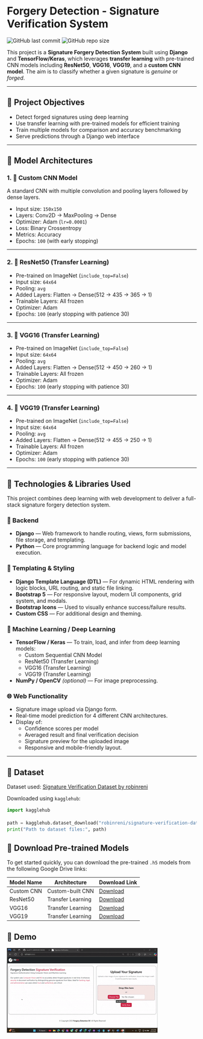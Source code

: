 # Forgery Detection - Signature Verification System

![GitHub last commit](https://img.shields.io/github/last-commit/sanu0711/Forgery-Detection-Signature-Verification)
![GitHub repo size](https://img.shields.io/github/repo-size/sanu0711/Forgery-Detection-Signature-Verification)

This project is a **Signature Forgery Detection System** built using **Django** and **TensorFlow/Keras**, which leverages **transfer learning** with pre-trained CNN models including **ResNet50**, **VGG16**, **VGG19**, and a **custom CNN model**. The aim is to classify whether a given signature is *genuine* or *forged*.

---

## 📌 Project Objectives

- Detect forged signatures using deep learning
- Use transfer learning with pre-trained models for efficient training
- Train multiple models for comparison and accuracy benchmarking
- Serve predictions through a Django web interface 

---


## 🧠 Model Architectures

### 1. 🔧 Custom CNN Model

A standard CNN with multiple convolution and pooling layers followed by dense layers.

- Input size: `150x150`
- Layers: Conv2D → MaxPooling → Dense
- Optimizer: Adam (`lr=0.0001`)
- Loss: Binary Crossentropy
- Metrics: Accuracy
- Epochs: `100` (with early stopping)

---

### 2. 🧠 ResNet50 (Transfer Learning)

- Pre-trained on ImageNet (`include_top=False`)
- Input size: `64x64`
- Pooling: `avg`
- Added Layers: Flatten → Dense(512 → 435 → 365 → 1)
- Trainable Layers: All frozen
- Optimizer: Adam
- Epochs: `100` (early stopping with patience 30)

---

### 3. 🧠 VGG16 (Transfer Learning)

- Pre-trained on ImageNet (`include_top=False`)
- Input size: `64x64`
- Pooling: `avg`
- Added Layers: Flatten → Dense(512 → 450 → 260 → 1)
- Trainable Layers: All frozen
- Optimizer: Adam
- Epochs: `100` (early stopping with patience 30)

---

### 4. 🧠 VGG19 (Transfer Learning)

- Pre-trained on ImageNet (`include_top=False`)
- Input size: `64x64`
- Pooling: `avg`
- Added Layers: Flatten → Dense(512 → 455 → 250 → 1)
- Trainable Layers: All frozen
- Optimizer: Adam
- Epochs: `100` (early stopping with patience 30)

---

## 🧰 Technologies & Libraries Used

This project combines deep learning with web development to deliver a full-stack signature forgery detection system.

### 🔧 Backend
- **Django** — Web framework to handle routing, views, form submissions, file storage, and templating.
- **Python** — Core programming language for backend logic and model execution.

### 📄 Templating & Styling
- **Django Template Language (DTL)** — For dynamic HTML rendering with logic blocks, URL routing, and static file linking.
- **Bootstrap 5** — For responsive layout, modern UI components, grid system, and modals.
- **Bootstrap Icons** — Used to visually enhance success/failure results.
- **Custom CSS** — For additional design and theming.

### 🤖 Machine Learning / Deep Learning
- **TensorFlow / Keras** — To train, load, and infer from deep learning models:
  - Custom Sequential CNN Model
  - ResNet50 (Transfer Learning)
  - VGG16 (Transfer Learning)
  - VGG19 (Transfer Learning)
- **NumPy / OpenCV** *(optional)* — For image preprocessing.

### 🌐 Web Functionality
- Signature image upload via Django form.
- Real-time model prediction for 4 different CNN architectures.
- Display of:
  - Confidence scores per model
  - Averaged result and final verification decision
  - Signature preview for the uploaded image
  - Responsive and mobile-friendly layout.

---


## 📂 Dataset

Dataset used: [Signature Verification Dataset by robinreni](https://www.kaggle.com/datasets/robinreni/signature-verification-dataset)

Downloaded using `kagglehub`:

```python
import kagglehub

path = kagglehub.dataset_download("robinreni/signature-verification-dataset")
print("Path to dataset files:", path)
```

## 🔗 Download Pre-trained Models

To get started quickly, you can download the pre-trained `.h5` models from the following Google Drive links:

| **Model Name** | **Architecture**     | **Download Link** |
|----------------|----------------------|-------------------|
| Custom CNN     | Custom-built CNN     | [Download](https://drive.google.com/drive/folders/15Dh7d9g2zpmRf7nnKMXb0toMeJWt38QW?usp=sharing) |
| ResNet50       | Transfer Learning    | [Download](https://drive.google.com/drive/folders/15Dh7d9g2zpmRf7nnKMXb0toMeJWt38QW?usp=sharing) |
| VGG16          | Transfer Learning    | [Download](https://drive.google.com/drive/folders/15Dh7d9g2zpmRf7nnKMXb0toMeJWt38QW?usp=sharing) |
| VGG19          | Transfer Learning    | [Download](https://drive.google.com/drive/folders/15Dh7d9g2zpmRf7nnKMXb0toMeJWt38QW?usp=sharing) |


## 🎥 Demo

![Demo](./static/demo/demo.gif)












